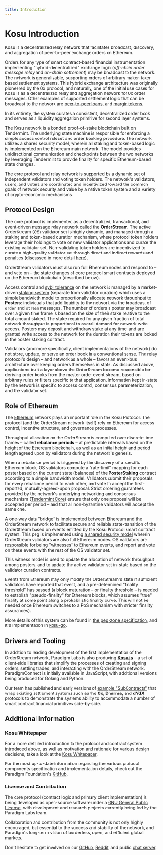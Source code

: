 ```yaml
---
title: Introduction
---
```


# Kosu Introduction

Kosu is a decentralized relay network that facilitates broadcast, discovery, and aggregation of peer-to-peer exchange orders on Ethereum.

Orders for any type of smart contract-based financial instrumentation implementing "hybrid-decentralized" exchange logic (_off-chain order message relay_ and _on-chain settlement_) may be broadcast to the network. The network is generalizable, supporting orders of arbitrary maker-taker based settlement systems. This hybrid exchange architecture was originally pioneered by the 0x protocol, and naturally, one of the initial use cases for Kosu is as a decentralized relay and aggregation network for 0x order messages. Other examples of supported settlement logic that can be broadcast to the network are [peer-to-peer loans](https://github.com/dharmaprotocol/dharma.js), and [margin tokens](https://github.com/dydxprotocol/protocol_v1).

In its entirety, the system curates a consistent, decentralized order book and serves as a liquidity aggregation primitive for second layer systems.

The Kosu network is a bonded proof-of-stake blockchain built on Tendermint. The underlying state machine is responsible for enforcing a simple access control ruleset and order booking procedure. The network utilizes a shared security model, wherein all staking and token-based logic is implemented on the Ethereum main network. The model provides unidirectional communication and checkpoints between the two networks by leveraging Tendermint to provide finality for specific Ethereum-based state changes.

The core protocol and relay network is supported by a dynamic set of independent validators and voting token holders. The network's validators, users, and voters are coordinated and incentivized toward the common goals of network security and value by a native token system and a variety of crypto-economic mechanisms.

## Protocol Design

The core protocol is implemented as a decentralized, transactional, and event-driven message relay network called the **OrderStream**. The active OrderStream (OS) validator set is highly dynamic, and managed through a staking and token-based curation mechanism, where protocol token holders leverage their holdings to vote on new validator applications and curate the existing validator set. Non-validating token holders are incentivized to curate a high-quality validator set through direct and indirect rewards and penalties (discussed in more detail [here](#)).

OrderStream validators must also run full Ethereum nodes and respond to – and vote on – the state changes of core protocol smart contracts deployed on the Ethereum blockchain (described below).

Access control and [sybil tolerance](https://en.wikipedia.org/wiki/Sybil_attack) on the network is managed by a market-driven [staking system](#) (separate from validator curation) which uses a simple bandwidth model to proportionally allocate network throughput to **Posters**: individuals that add liquidity to the network via the broadcast of `order` and `stream` messages. The number of orders a poster may broadcast over a given time frame is based on the size of their stake relative to the total amount staked. The stake required for any given fraction of total network throughput is proportional to overall demand for network write access. Posters may deposit and withdraw stake at any time, and are granted write access to the network for the duration their tokens are locked in the poster staking contract.

Validators (and more specifically, client implementations of the network) do not store, update, or serve an order book in a conventional sense. The relay protocol's design – and network as a whole – favors an event-bus architecture over keeping orders themselves in state. As discussed above, applications built a layer above the OrderStream become responsible for deriving order books from the master order event stream, based on arbitrary rules or filters specific to that application. Information kept in-state by the network is specific to access control, consensus parameterization, and the validator set.

## Role of Ethereum

The [Ethereum](https://ethereum.org) network plays an important role in the Kosu Protocol. The protocol (and the OrderStream network itself) rely on Ethereum for access control, incentive structure, and governance processes.

Throughput allocation on the OrderStream is computed over discrete time frames – called **rebalance periods** – at predictable intervals based on the height of the Ethereum blockchain, as well as an initial height and period length agreed upon by validators during the network's genesis.

When a rebalance period is triggered by the discovery of a specific Ethereum block, OS validators compute a "rate-limit" mapping for each poster based on the current state (balances) of the **PosterStaking** contract according to a simple bandwidth model. Validators submit their proposals for every rebalance period to each other, and vote to accept the first-reported, mutually-agreed-upon proposal. Strict ordering guarantees provided by the network's underlying networking and consensus mechanism ([Tendermint Core](https://tendermint.com/)) ensure that only one proposal will be accepted per period – and that all non-byzantine validators will accept the same one.

A one-way data "bridge" is implemented between Ethereum and the OrderStream network to facilitate secure and reliable state-transition of the OrderStream based on events emitted by the Kosu Protocol smart contract system. This peg is implemented using [a shared security model](https://blog.cosmos.network/the-internet-of-blockchains-how-cosmos-does-interoperability-starting-with-the-ethereum-peg-zone-8744d4d2bc3f) wherein OrderStream validators are also full Ethereum nodes. OS validators are responsible for being "witnesses" to Ethereum events, and report and vote on these events with the rest of the OS validator set.

This witness model is used to update the allocation of network throughput among posters, and to update the active validator set in-state based on the validator curation contracts.

Events from Ethereum may only modify the OrderStream's state if sufficient validators have reported that event, and a pre-determined "finality threshold" has passed (a block maturation – or finality threshold – is needed to establish "pseudo-finality" for Ethereum blocks, which assumes "true" finality at some point along a probabilistic finality curve. This will not be needed once Ethereum switches to a PoS mechanism with stricter finality assurances).

More details of this system can be found in [the peg-zone specification](https://github.com/ParadigmFoundation/ParadigmCore/blob/master/spec/ethereum-peg-spec.md), and it's implementation in [kosu-go](https://github.com/ParadigmFoundation/kosu-monorepo/blob/master/packages/go-kosu/).

## Drivers and Tooling

In addition to leading development of the first implementation of the OrderStream network, Paradigm Labs is also producing [**Kosu.js**](https://github.com/ParadigmFoundation/kosu-monorepo/blob/master/packages/kosu.js) – a set of client-side libraries that simplify the processes of creating and signing orders, settling trades, and interacting with the OrderStream network. ParadigmConnect is initially available in JavaScript, with additional versions being produced for Golang and Python.

Our team has published and early versions of [example "SubContracts"](https://github.com/ParadigmFoundation/ParadigmContracts/blob/master/examples) that wrap existing settlement systems such as the **0x, Dharma,** and **dYdX** protocols to demonstrate the systems ability to accommodate a number of smart contract financial primitives side-by-side.

## Additional Information

### Kosu Whitepaper

For a more detailed introduction to the protocol and contract system introduced above, as well as motivation and rationale for various design decisions, take a look at the [Kosu Whitepaper](https://kosu.io/whitepaper.pdf).

For the most up-to-date information regarding the various protocol components specification and implementation details, check out the Paradigm Foundation's [GitHub](https://github.com/ParadigmFoundation/).

### License and Contribution

The core protocol (contract logic and primary client implementation) is being developed as open-source software under a [GNU General Public License](https://www.gnu.org/licenses/mit.en.html), with development and research projects currently being led by the Paradigm Labs team.

Collaboration and contribution from the community is not only highly encouraged, but essential to the success and stability of the network, and Paradigm's long-term vision of borderless, open, and efficient global markets.

Don't hesitate to get involved on our [GitHub](https://github.com/ParadigmFoundation/), [Reddit](https://reddit.com/r/ParadigmFoundation), and public [chat server](https://chat.paradigm.market).

